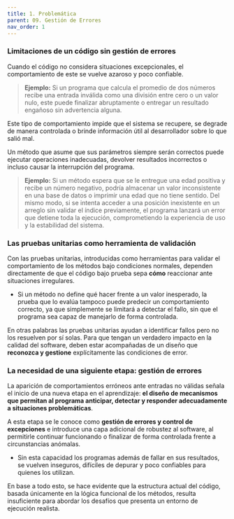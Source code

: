 ```yaml
---
title: 1. Problemática
parent: 09. Gestión de Errores
nav_order: 1
---
```


### Limitaciones de un código sin gestión de errores

Cuando el código no considera situaciones excepcionales, el comportamiento de este se vuelve azaroso y poco confiable. 

> **Ejemplo:** Si un programa que calcula el promedio de dos números recibe una entrada inválida como una división entre cero o un valor nulo, este puede finalizar abruptamente o entregar un resultado engañoso sin advertencia alguna. 

Este tipo de comportamiento impide que el sistema se recupere, se degrade de manera controlada o brinde información útil al desarrollador sobre lo que salió mal.

Un método que asume que sus parámetros siempre serán correctos puede ejecutar operaciones inadecuadas, devolver resultados incorrectos o incluso causar la interrupción del programa. 

> **Ejemplo:** Si un método espera que se le entregue una edad positiva y recibe un número negativo, podría almacenar un valor inconsistente en una base de datos o imprimir una edad que no tiene sentido. Del mismo modo, si se intenta acceder a una posición inexistente en un arreglo sin validar el índice previamente, el programa lanzará un error que detiene toda la ejecución, comprometiendo la experiencia de uso y la estabilidad del sistema.

### Las pruebas unitarias como herramienta de validación

Con las pruebas unitarias, introducidas como herramientas para validar el comportamiento de los métodos bajo condiciones normales, dependen directamente de que el código bajo prueba sepa **cómo** reaccionar ante situaciones irregulares. 
  * Si un método no define qué hacer frente a un valor inesperado, la prueba que lo evalúa tampoco puede predecir un comportamiento correcto, ya que simplemente se limitará a detectar el fallo, sin que el programa sea capaz de manejarlo de forma controlada.

En otras palabras las pruebas unitarias ayudan a identificar fallos pero no los resuelven por sí solas. Para que tengan un verdadero impacto en la calidad del software, deben estar acompañadas de un diseño que **reconozca y gestione** explícitamente las condiciones de error.

### La necesidad de una siguiente etapa: gestión de errores

La aparición de comportamientos erróneos ante entradas no válidas señala el inicio de una nueva etapa en el aprendizaje: **el diseño de mecanismos que permitan al programa anticipar, detectar y responder adecuadamente a situaciones problemáticas**. 

A esta etapa se le conoce como **gestión de errores y control de excepciones** e introduce una capa adicional de robustez al software, al permitirle continuar funcionando o finalizar de forma controlada frente a circunstancias anómalas.
  * Sin esta capacidad los programas además de fallar en sus resultados, se vuelven inseguros, difíciles de depurar y poco confiables para quienes los utilizan. 

En base a todo esto, se hace evidente que la estructura actual del código, basada únicamente en la lógica funcional de los métodos, resulta insuficiente para abordar los desafíos que presenta un entorno de ejecución realista.

